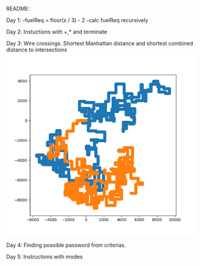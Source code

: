 README:

Day 1: -fuelReq = floor(x / 3) - 2
       -calc fuelReq recursively

Day 2: Instuctions with +,* and terminate

Day 3: Wire crossings. Shortest Manhattan distance and shortest combined distance to intersections
![The wired path](3/WiredPath.png)

Day 4: Finding possible password from criterias.

Day 5: Instructions with modes